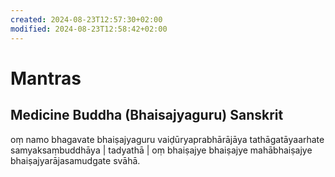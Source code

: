 ```yaml
---
created: 2024-08-23T12:57:30+02:00
modified: 2024-08-23T12:58:42+02:00
---
```


# Mantras

## Medicine Buddha (Bhaisajyaguru) Sanskrit
oṃ namo bhagavate bhaiṣajyaguru vaiḍūryaprabhārājāya tathāgatāyaarhate samyaksaṃbuddhāya | tadyathā | oṃ bhaiṣajye bhaiṣajye mahābhaiṣajye bhaiṣajyarājasamudgate svāhā.

